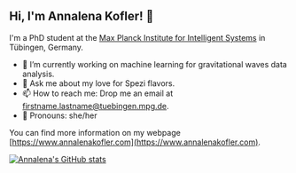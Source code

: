 ## Hi, I'm Annalena Kofler! 👋

I'm a PhD student at the [Max Planck Institute for Intelligent Systems](https://is.mpg.de) in Tübingen, Germany.

- 🔭 I’m currently working on machine learning for gravitational waves data analysis. 
- 🍹 Ask me about my love for Spezi flavors.
- 📫 How to reach me: Drop me an email at firstname.lastname@tuebingen.mpg.de.
- 💬 Pronouns: she/her

You can find more information on my webpage [https://www.annalenakofler.com](https://www.annalenakofler.com).

[![Annalena's GitHub stats](https://github-readme-stats.vercel.app/api?username=annalena-k)](https://github.com/anuraghazra/github-readme-stats)
